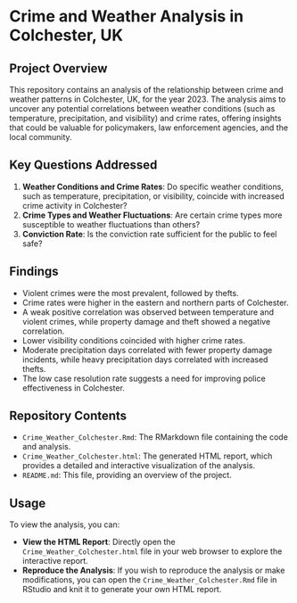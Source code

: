 # Crime and Weather Analysis in Colchester, UK

## Project Overview

This repository contains an analysis of the relationship between crime and weather patterns in Colchester, UK, for the year 2023. The analysis aims to uncover any potential correlations between weather conditions (such as temperature, precipitation, and visibility) and crime rates, offering insights that could be valuable for policymakers, law enforcement agencies, and the local community.

## Key Questions Addressed

1. **Weather Conditions and Crime Rates**: Do specific weather conditions, such as temperature, precipitation, or visibility, coincide with increased crime activity in Colchester?
2. **Crime Types and Weather Fluctuations**: Are certain crime types more susceptible to weather fluctuations than others?
3. **Conviction Rate**: Is the conviction rate sufficient for the public to feel safe?

## Findings

- Violent crimes were the most prevalent, followed by thefts.
- Crime rates were higher in the eastern and northern parts of Colchester.
- A weak positive correlation was observed between temperature and violent crimes, while property damage and theft showed a negative correlation.
- Lower visibility conditions coincided with higher crime rates.
- Moderate precipitation days correlated with fewer property damage incidents, while heavy precipitation days correlated with increased thefts.
- The low case resolution rate suggests a need for improving police effectiveness in Colchester.

## Repository Contents

- `Crime_Weather_Colchester.Rmd`: The RMarkdown file containing the code and analysis.
- `Crime_Weather_Colchester.html`: The generated HTML report, which provides a detailed and interactive visualization of the analysis.
- `README.md`: This file, providing an overview of the project.

## Usage

To view the analysis, you can:
- **View the HTML Report**: Directly open the `Crime_Weather_Colchester.html` file in your web browser to explore the interactive report.
- **Reproduce the Analysis**: If you wish to reproduce the analysis or make modifications, you can open the `Crime_Weather_Colchester.Rmd` file in RStudio and knit it to generate your own HTML report.
